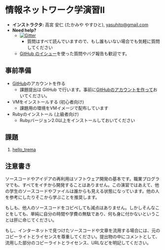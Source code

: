 # 情報ネットワーク学演習II

* **インストラクタ:** 高宮 安仁 (たかみや やすひと), [yasuhito@gmail.com](mailto:yasuhito@gmail.com)
* **Need help?**
  * [![Gitter](https://badges.gitter.im/Join%20Chat.svg)](https://gitter.im/handai-trema/syllabus?utm_source=badge&utm_medium=badge&utm_campaign=pr-badge)
    * 質問はすべて読んでいますので、もし誰もいない場合でも気軽に質問してください
  * [GitHub のイシュー](https://github.com/advanced-js/syllabus/issues)を使った質問やバグ報告も歓迎です。


## 事前準備

* [GitHub](https://github.com/)のアカウントを作る
  * 課題提出は GitHub で行います。事前に[GitHubのアカウントを作って](https://help.github.com/articles/signing-up-for-a-new-github-account/)おいてください。
* VMをインストールする (初心者向け)
  * 課題用の環境をVMイメージで配布しています
* Rubyのインストール (上級者向け)
  * Rubyバージョン2.0以上をインストールしておいてください


## 課題

1. [hello_trema](https://classroom.github.com/assignment-invitations/55c9d21a0ef0b3fb7378cb0b0b66bc74)


## 注意書き

ソースコードやアイデアの再利用はソフトウェア開発の基本です。職業プログラマでも、すべてをイチから開発することはありません。この演習ではあえて、他の学生のソースコードやファイルは誰からも見える状態になっています。他の人を参考にしたりそこから学ぶことを推奨します。

もしも、他人のソースコードをコピぺしても減点はありません。しかしそんなことをしても、単純に自分の時間や学費の無駄であり、何も身に付かないということは肝に命じてください。

もし、インターネットで見つけたソースコードや文章を流用する場合には、元のコピーライトとライセンスを尊重してください。提出物の中にコメントとして、流用した部分のコピーライトとライセンス、URLなどを明記してください。
